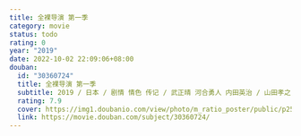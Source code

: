 ```yaml
---
title: 全裸导演 第一季
category: movie
status: todo
rating: 0
year: "2019"
date: 2022-10-02 22:09:06+08:00
douban:
  id: "30360724"
  title: 全裸导演 第一季
  subtitle: 2019 / 日本 / 剧情 情色 传记 / 武正晴 河合勇人 内田英治 / 山田孝之 满岛真之介
  rating: 7.9
  cover: https://img1.doubanio.com/view/photo/m_ratio_poster/public/p2567773290.jpg
  link: https://movie.douban.com/subject/30360724/
---
```



